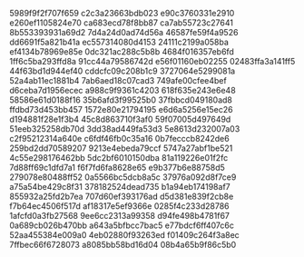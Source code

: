 5989f9f2f707f659
c2c3a23663bdb023
e90c3760331e2910
e260ef1105824e70
ca683ecd78f8bb87
ca7ab55723c27641
8b553393931a69d2
7d4a24d0ad74d56a
46587fe59f4a9526
dd6691f5a821b41a
ec557314080d4153
24111c2199a058ba
ef4134b78969e85e
0dc321ac288c5b8b
4684f016357eb6fd
1ff6c5ba293ffd8a
91cc44a79586742d
e56f01160eb02255
02483ffa3a141ff5
44f63bd1d944ef40
cddcfc09c208b1c9
3727064e5299081a
52a4ab11ec1881b4
7ab6aed18c07cad3
749afe00cfee4bef
d6ceba7d1956ecec
a988c9f9361c4203
618f635e243e6e48
58586e61d0188f16
35b6afd3f99525b0
37fbbcd049180ad8
ffdbd73d453bb457
1572e80e21794195
e6d6a5256e15ec26
d194881f28e1f3b4
45c8d863710f3af0
59f07005d497649d
51eeb325258db70d
3dd38ad449fa53d3
5e8613d232007a03
c2f95212314a640e
c6fdf46fb0c35a16
0b7fecccb8242de6
259bd2dd70589207
9213e4ebeda79ccf
5747a27abf1be521
4c55e298176462bb
5dc2bf6010150dba
81a119226e01f2fc
7d88ff69c1dfd7a1
f6f7fd6fa8628e65
e9b377b6e88758d5
279078e80488ff52
0a5566bc5dcb8a5c
37976a092d8f7ce9
a75a54be429c8f31
378182524dead735
b1a94eb174198af7
855932a25fd2b7ea
707d60ef393176ad
d5d381e839f2cb8e
f7b64ec4506f517d
af18317e5ef9366e
0285f4c233d28786
1afcfd0a3fb27568
9ee6cc2313a99358
d94fe498b4781f67
0a689cb026b470bb
a643a5bfbcc7bac5
e77bdcf6ff407c6c
52aa455384e009a0
4eb02880f93263ed
f01409c264f3a8ec
7ffbec66f6728073
a8085bb58bd16d04
08b4a65b9f86c5b0
